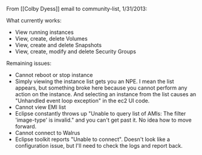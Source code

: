 From [[Colby Dyess]] email to community-list, 1/31/2013:

What currently works:
    
* View running instances
* View, create, delete Volumes
* View, create and delete Snapshots
* View, create, modify and delete Security Groups

Remaining issues:

* Cannot reboot or stop instance
* Simply viewing the instance list gets you an NPE. I mean the list appears, but something broke here because you cannot perform any action on the instance. And selecting an instance from the list causes an "Unhandled event loop exception" in the ec2 UI code.
* Cannot view EMI list
* Eclipse constantly throws up  "Unable to query list of AMIs: The filter 'image-type' is invalid." and you can't get past it. No idea how to move forward.
* Cannot connect to Walrus
* Eclipse toolkit reports "Unable to connect". Doesn't look like a configuration issue, but I'll need to check the logs and report back.